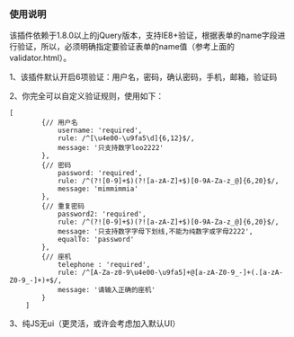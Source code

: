 ### 使用说明

该插件依赖于1.8.0以上的jQuery版本，支持IE8+验证，根据表单的name字段进行验证，所以，必须明确指定要验证表单的name值（参考上面的validator.html）。

1、该插件默认开启6项验证：用户名，密码，确认密码，手机，邮箱，验证码

2、你完全可以自定义验证规则，使用如下：

````
[
        {// 用户名
            username: 'required',
            rule: /^[\u4e00-\u9fa5\d]{6,12}$/,
            message: '只支持数字loo2222'
        },
        {// 密码
            password: 'required',
            rule: /^(?![0-9]+$)(?![a-zA-Z]+$)[0-9A-Za-z_@]{6,20}$/,
            message: 'mimmimmia'
        },
        {// 重复密码
            password2: 'required',
            rule: /^(?![0-9]+$)(?![a-zA-Z]+$)[0-9A-Za-z_@]{6,20}$/,
            message: '只支持数字字母下划线,不能为纯数字或字母2222',
            equalTo: 'password'
        },
        {// 座机
            telephone : 'required',
            rule: /^[A-Za-z0-9\u4e00-\u9fa5]+@[a-zA-Z0-9_-]+(.[a-zA-Z0-9_-]+)+$/,
            message: '请输入正确的座机'
        }
    ]

````
3、纯JS无ui（更灵活，或许会考虑加入默认UI）